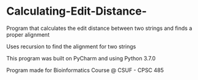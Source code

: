 # Calculating-Edit-Distance-
Program that calculates the edit distance between two strings and finds a proper alignment

Uses recursion to find the alignment for two strings

This program was built on PyCharm and using Python 3.7.0

Program made for Bioinformatics Course @ CSUF - CPSC 485
